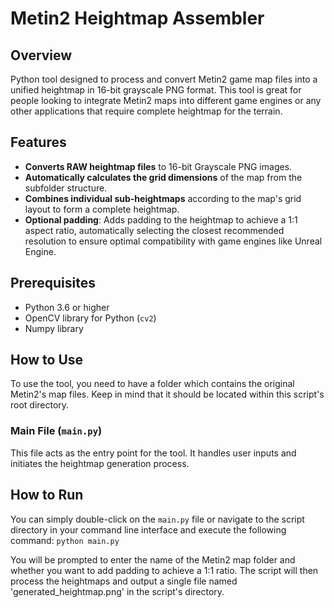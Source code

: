 # Metin2 Heightmap Assembler

## Overview
Python tool designed to process and convert Metin2 game map files into a unified heightmap in 16-bit grayscale PNG format. This tool is great for people looking to integrate Metin2 maps into different game engines or any other applications that require complete heightmap for the terrain.

## Features
- **Converts RAW heightmap files** to 16-bit Grayscale PNG images.
- **Automatically calculates the grid dimensions** of the map from the subfolder structure.
- **Combines individual sub-heightmaps** according to the map's grid layout to form a complete heightmap.
- **Optional padding**: Adds padding to the heightmap to achieve a 1:1 aspect ratio, automatically selecting the closest recommended resolution to ensure optimal compatibility with game engines like Unreal Engine.

## Prerequisites
- Python 3.6 or higher
- OpenCV library for Python (`cv2`)
- Numpy library

## How to Use
To use the tool, you need to have a folder which contains the original Metin2's map files. Keep in mind that it should be located within this script's root directory.

### Main File (`main.py`)
This file acts as the entry point for the tool. It handles user inputs and initiates the heightmap generation process.

## How to Run
You can simply double-click on the `main.py` file or navigate to the script directory in your command line interface and execute the following command:
`python main.py`

You will be prompted to enter the name of the Metin2 map folder and whether you want to add padding to achieve a 1:1 ratio. The script will then process the heightmaps and output a single file named 'generated_heightmap.png' in the script's directory.
